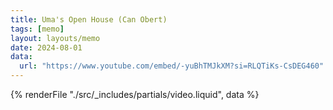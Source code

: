 ```yaml
---
title: Uma's Open House (Can Obert)
tags: [memo]
layout: layouts/memo
date: 2024-08-01
data:
  url: "https://www.youtube.com/embed/-yuBhTMJkXM?si=RLQTiKs-CsDEG460"
---
```


{% renderFile "./src/_includes/partials/video.liquid", data %}
